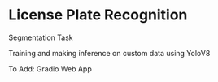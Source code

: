 # License Plate Recognition

Segmentation Task

Training and making inference on custom data using YoloV8

To Add:
Gradio Web App